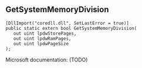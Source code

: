 ## GetSystemMemoryDivision

```
[DllImport("coredll.dll", SetLastError = true)]
public static extern bool GetSystemMemoryDivision(
   out uint lpdwStorePages,
   out uint lpdwRamPages,
   out uint lpdwPageSize
);
```

Microsoft documentation: (TODO)

